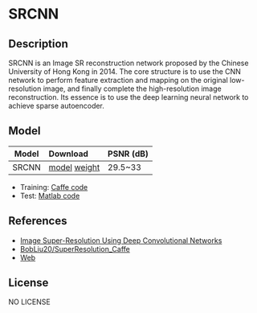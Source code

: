 <!--- SPDX-License-Identifier:  -->

# SRCNN

## Description

SRCNN is an Image SR reconstruction network proposed by the Chinese University of Hong Kong in 2014. The core structure is to use the CNN network to perform feature extraction and mapping on the original low-resolution image, and finally complete the high-resolution image reconstruction. Its essence is to use the deep learning neural network to achieve sparse autoencoder.

## Model

|Model            |Download                                                   |PSNR (dB)          |
|-----------------|:----------------------------------------------------------|:------------------|
| SRCNN           |[model](deploy.prototxt) [weight](srcnn.caffemodel)        |29.5~33            |

* Training: [Caffe code](http://mmlab.ie.cuhk.edu.hk/projects/SRCNN/SRCNN_train.zip)
* Test: [Matlab code](http://mmlab.ie.cuhk.edu.hk/projects/SRCNN/SRCNN_v1.zip)

## References

* [Image Super-Resolution Using Deep Convolutional Networks](https://arxiv.org/abs/1501.00092)
* [BobLiu20/SuperResolution_Caffe](https://github.com/BobLiu20/SuperResolution_Caffe)
* [Web](http://mmlab.ie.cuhk.edu.hk/projects/SRCNN.html)

## License

NO LICENSE
